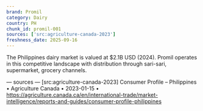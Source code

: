 ```yaml
---
brand: Promil
category: Dairy
country: PH
chunk_id: promil-001
sources: ['src:agriculture-canada-2023']
freshness_date: 2025-09-16
---
```


The Philippines dairy market is valued at $2.1B USD (2024). Promil operates in this competitive landscape with distribution through sari-sari, supermarket, grocery channels.

— sources —
[src:agriculture-canada-2023] Consumer Profile – Philippines • Agriculture Canada • 2023-01-15 • https://agriculture.canada.ca/en/international-trade/market-intelligence/reports-and-guides/consumer-profile-philippines
